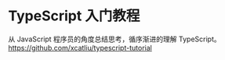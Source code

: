 # TypeScript 入门教程
从 JavaScript 程序员的角度总结思考，循序渐进的理解 TypeScript。  
<https://github.com/xcatliu/typescript-tutorial>
